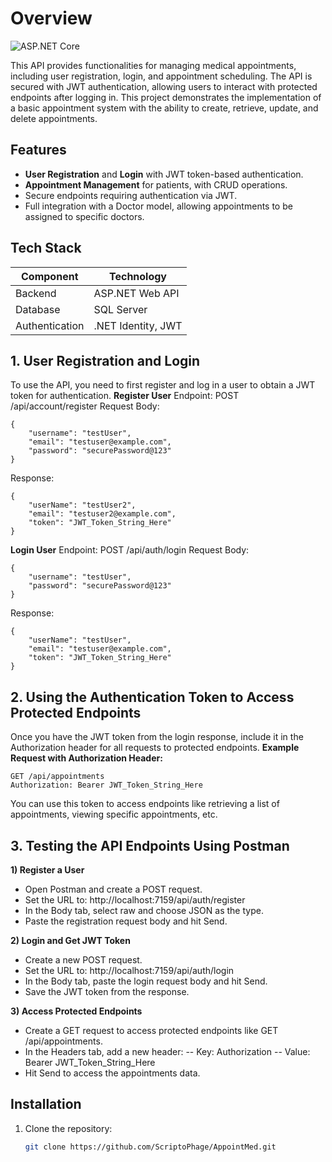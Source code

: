 # Overview

![ASP.NET Core](https://img.shields.io/badge/ASP.NET-Core%208-blue) 


This API provides functionalities for managing medical appointments, including user registration, login, and appointment scheduling. The API is secured with JWT authentication, allowing users to interact with protected endpoints after logging in. This project demonstrates the implementation of a basic appointment system with the ability to create, retrieve, update, and delete appointments.
## Features
- **User Registration** and **Login** with JWT token-based authentication.
- **Appointment Management** for patients, with CRUD operations.
- Secure endpoints requiring authentication via JWT.
- Full integration with a Doctor model, allowing appointments to be assigned to specific doctors.

## Tech Stack
| Component      | Technology             |
|----------------|-------------------------|
| Backend        | ASP.NET Web API        |
| Database       | SQL Server             |
| Authentication | .NET Identity, JWT     |
## 1. User Registration and Login
To use the API, you need to first register and log in a user to obtain a JWT token for authentication.
**Register User**
Endpoint: POST /api/account/register
Request Body:
```
{
    "username": "testUser",
    "email": "testuser@example.com",
    "password": "securePassword@123"
}
```
Response:
```
{
    "userName": "testUser2",
    "email": "testuser2@example.com",
    "token": "JWT_Token_String_Here"
}
```
**Login User**
Endpoint: POST /api/auth/login
Request Body:
```
{
    "username": "testUser",
    "password": "securePassword@123"
}
```
Response:
```
{
    "userName": "testUser",
    "email": "testuser@example.com",
    "token": "JWT_Token_String_Here"
}
```
## 2. Using the Authentication Token to Access Protected Endpoints
Once you have the JWT token from the login response, include it in the Authorization header for all requests to protected endpoints.
**Example Request with Authorization Header:**
```
GET /api/appointments
Authorization: Bearer JWT_Token_String_Here
```
You can use this token to access endpoints like retrieving a list of appointments, viewing specific appointments, etc.
## 3. Testing the API Endpoints Using Postman
**1) Register a User**
- Open Postman and create a POST request.
- Set the URL to: http://localhost:7159/api/auth/register
- In the Body tab, select raw and choose JSON as the type.
- Paste the registration request body and hit Send.

**2) Login and Get JWT Token**
- Create a new POST request.
- Set the URL to: http://localhost:7159/api/auth/login
- In the Body tab, paste the login request body and hit Send.
- Save the JWT token from the response.
  
**3) Access Protected Endpoints**
- Create a GET request to access protected endpoints like GET /api/appointments.
- In the Headers tab, add a new header:
-- Key: Authorization
-- Value: Bearer JWT_Token_String_Here
- Hit Send to access the appointments data.


## Installation
1. Clone the repository:
   ```bash
   git clone https://github.com/ScriptoPhage/AppointMed.git
   
